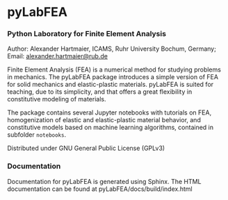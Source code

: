 # pyLabFEA

### Python Laboratory for Finite Element Analysis

Author: Alexander Hartmaier, ICAMS, Ruhr University Bochum, Germany; 
Email: alexander.hartmaier@rub.de

Finite Element Analysis (FEA) is a numerical method for studying problems in mechanics. 
The pyLabFEA package introduces a simple version of FEA for solid mechanics and elastic-plastic materials.
pyLabFEA is suited for teaching, due to its simplicity, and that offers a great flexibility in constitutive
modeling of materials.

The package contains several Jupyter notebooks with tutorials on FEA, homogenization of elastic and elastic-plastic
material behavior, and constitutive models based on machine learning algorithms, contained in subfolder ``notebooks``.

Distributed under GNU General Public License (GPLv3)

### Documentation

Documentation for pyLabFEA is generated using Sphinx. 
The HTML documentation can be found at pyLabFEA/docs/build/index.html